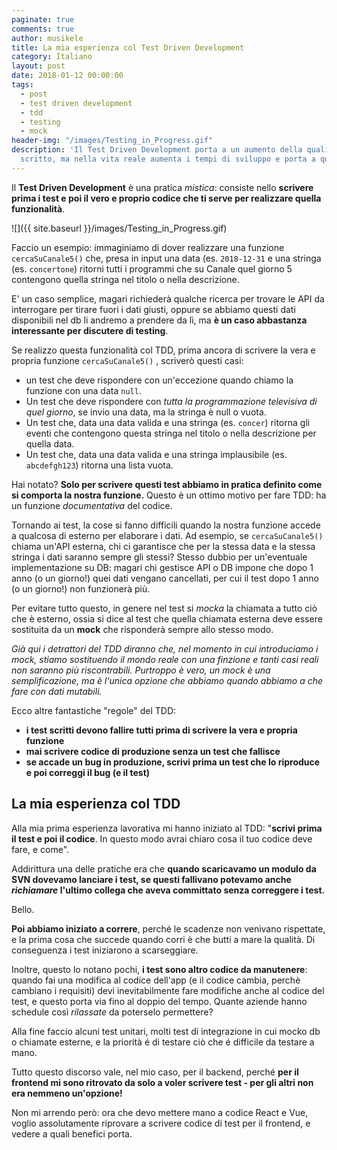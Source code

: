 ```yaml
---
paginate: true
comments: true
author: musikele
title: La mia esperienza col Test Driven Development
category: Italiano
layout: post
date: 2018-01-12 00:00:00
tags:
  - post
  - test driven development
  - tdd
  - testing
  - mock
header-img: "/images/Testing_in_Progress.gif"
description: 'Il Test Driven Development porta a un aumento della qualità del codice
  scritto, ma nella vita reale aumenta i tempi di sviluppo e porta a qualche compromesso. '
---
```

Il **Test Driven Development** è una pratica _mistica_: consiste nello **scrivere prima i test e poi il vero e proprio codice che ti serve per realizzare quella funzionalità**.

![]({{ site.baseurl }}/images/Testing_in_Progress.gif)

Faccio un esempio: immaginiamo di dover realizzare una funzione `cercaSuCanale5()` che, presa in input una data (es. `2018-12-31` e una stringa (es. `concertone`) ritorni tutti i programmi che su Canale  quel giorno 5 contengono quella stringa nel titolo o nella descrizione.

E' un caso semplice, magari richiederà qualche ricerca per trovare le API da interrogare per tirare fuori i dati giusti, oppure se abbiamo questi dati disponibili nel db li andremo a prendere da lì, ma **è un caso abbastanza interessante per discutere di testing**.

Se realizzo questa funzionalità col TDD, prima ancora di scrivere la vera e propria funzione `cercaSuCanale5()` , scriverò questi casi:

* un test che deve rispondere con un'eccezione quando chiamo la funzione con una data `null`.
* Un test che deve rispondere con _tutta la programmazione televisiva di quel giorno_, se invio una data, ma la stringa è null o vuota.
* Un test che, data una data valida e una stringa (es. `concer`) ritorna gli eventi che contengono questa stringa nel titolo o nella descrizione per quella data.
* Un test che, data una data valida e una stringa implausibile (es. `abcdefgh123`) ritorna una lista vuota.

Hai notato? **Solo per scrivere questi test abbiamo in pratica definito come si comporta la nostra funzione.** Questo è un ottimo motivo per fare TDD: ha un funzione _documentativa_ del codice.

Tornando ai test, la cose si fanno difficili quando la nostra funzione accede a qualcosa di esterno per elaborare i dati. Ad esempio, se `cercaSuCanale5()` chiama un'API esterna, chi ci garantisce che per la stessa data e la stessa stringa i dati saranno sempre gli stessi? Stesso dubbio per un'eventuale implementazione su DB: magari chi gestisce API o DB impone che dopo 1 anno (o un giorno!) quei dati vengano cancellati, per cui il test dopo 1 anno (o un giorno!) non funzionerà più.

Per evitare tutto questo, in genere nel test si _mocka_ la chiamata a tutto ciò che è esterno, ossia si dice al test che quella chiamata esterna deve essere sostituita da un **mock** che risponderà sempre allo stesso modo.

_Già qui i detrattori del TDD diranno che, nel momento in cui introduciamo i mock, stiamo sostituendo il mondo reale con una finzione e tanti casi reali non saranno più riscontrabili. Purtroppo è vero, un mock è una semplificazione, ma è l'unica opzione che abbiamo quando abbiamo a che fare con dati mutabili._

Ecco altre fantastiche "regole" del TDD: 

* **i test scritti devono fallire tutti prima di scrivere la vera e propria funzione**
* **mai scrivere codice di produzione senza un test che fallisce** 
* **se accade un bug in produzione, scrivi prima un test che lo riproduce e poi correggi il bug (e il test)** 

## La mia esperienza col TDD

Alla mia prima esperienza lavorativa mi hanno iniziato al TDD: "**scrivi prima il test e poi il  codice**. In questo modo avrai chiaro cosa il tuo codice deve fare, e come".

Addirittura una delle pratiche era che **quando scaricavamo un modulo da SVN dovevamo lanciare i test, se questi fallivano potevamo anche _richiamare_ l'ultimo collega che aveva committato senza correggere i test.**

Bello.

**Poi abbiamo iniziato a correre**, perché le scadenze non venivano rispettate, e  la prima cosa che succede quando corri è che butti a mare la qualità.  Di conseguenza i test iniziarono a scarseggiare.

Inoltre,  questo lo notano pochi, **i test sono altro codice da manutenere**:  quando fai una modifica al codice dell'app (e il codice cambia, perchè cambiano i requisiti) devi inevitabilmente fare  modifiche anche al codice del test, e questo porta via fino al doppio del tempo. Quante aziende hanno schedule così _rilassate_ da poterselo permettere?

Alla fine faccio alcuni test unitari, molti test di integrazione in cui mocko db o chiamate esterne, e la priorità é di testare ciò che é difficile da testare a mano.

Tutto  questo discorso vale, nel mio caso, per il backend, perché **per il frontend mi sono  ritrovato da solo a voler scrivere test - per gli altri non era nemmeno un'opzione!**

Non mi arrendo però: ora che devo mettere mano a codice React e Vue, voglio assolutamente riprovare a scrivere codice di test per il frontend, e vedere a quali benefici porta.